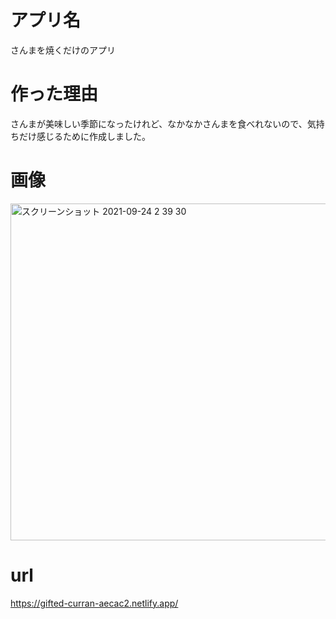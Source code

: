 # アプリ名
さんまを焼くだけのアプリ

# 作った理由
さんまが美味しい季節になったけれど、なかなかさんまを食べれないので、気持ちだけ感じるために作成しました。

# 画像
<img width="539" alt="スクリーンショット 2021-09-24 2 39 30" src="https://user-images.githubusercontent.com/64998512/134556939-5cb779ef-0b2a-49aa-96fe-53a2c50bf704.png">

# url
https://gifted-curran-aecac2.netlify.app/
